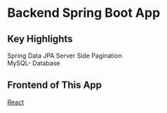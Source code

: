 # Backend Spring Boot App


## Key Highlights
Spring Data JPA 
Server Side Pagination  
MySQL- Database  


## Frontend of This App

[React](https://github.com/Ankit4371/Crud-UI)

